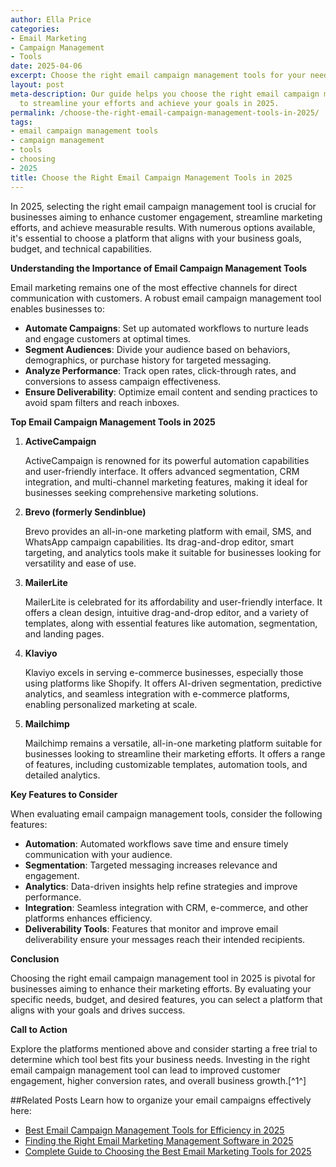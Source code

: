 ```yaml
---
author: Ella Price
categories:
- Email Marketing
- Campaign Management
- Tools
date: 2025-04-06
excerpt: Choose the right email campaign management tools for your needs in 2025.
layout: post
meta-description: Our guide helps you choose the right email campaign management tools
  to streamline your efforts and achieve your goals in 2025.
permalink: /choose-the-right-email-campaign-management-tools-in-2025/
tags:
- email campaign management tools
- campaign management
- tools
- choosing
- 2025
title: Choose the Right Email Campaign Management Tools in 2025
---
```


In 2025, selecting the right email campaign management tool is crucial for businesses aiming to enhance customer engagement, streamline marketing efforts, and achieve measurable results. With numerous options available, it's essential to choose a platform that aligns with your business goals, budget, and technical capabilities.

**Understanding the Importance of Email Campaign Management Tools**

Email marketing remains one of the most effective channels for direct communication with customers. A robust email campaign management tool enables businesses to:

- **Automate Campaigns**: Set up automated workflows to nurture leads and engage customers at optimal times.
- **Segment Audiences**: Divide your audience based on behaviors, demographics, or purchase history for targeted messaging.
- **Analyze Performance**: Track open rates, click-through rates, and conversions to assess campaign effectiveness.
- **Ensure Deliverability**: Optimize email content and sending practices to avoid spam filters and reach inboxes.

**Top Email Campaign Management Tools in 2025**

1. **ActiveCampaign**

   ActiveCampaign is renowned for its powerful automation capabilities and user-friendly interface. It offers advanced segmentation, CRM integration, and multi-channel marketing features, making it ideal for businesses seeking comprehensive marketing solutions. 

2. **Brevo (formerly Sendinblue)**

   Brevo provides an all-in-one marketing platform with email, SMS, and WhatsApp campaign capabilities. Its drag-and-drop editor, smart targeting, and analytics tools make it suitable for businesses looking for versatility and ease of use. 

3. **MailerLite**

   MailerLite is celebrated for its affordability and user-friendly interface. It offers a clean design, intuitive drag-and-drop editor, and a variety of templates, along with essential features like automation, segmentation, and landing pages. 

4. **Klaviyo**

   Klaviyo excels in serving e-commerce businesses, especially those using platforms like Shopify. It offers AI-driven segmentation, predictive analytics, and seamless integration with e-commerce platforms, enabling personalized marketing at scale. 

5. **Mailchimp**

   Mailchimp remains a versatile, all-in-one marketing platform suitable for businesses looking to streamline their marketing efforts. It offers a range of features, including customizable templates, automation tools, and detailed analytics. 

**Key Features to Consider**

When evaluating email campaign management tools, consider the following features:

- **Automation**: Automated workflows save time and ensure timely communication with your audience.
- **Segmentation**: Targeted messaging increases relevance and engagement.
- **Analytics**: Data-driven insights help refine strategies and improve performance.
- **Integration**: Seamless integration with CRM, e-commerce, and other platforms enhances efficiency.
- **Deliverability Tools**: Features that monitor and improve email deliverability ensure your messages reach their intended recipients.

**Conclusion**

Choosing the right email campaign management tool in 2025 is pivotal for businesses aiming to enhance their marketing efforts. By evaluating your specific needs, budget, and desired features, you can select a platform that aligns with your goals and drives success.

**Call to Action**

Explore the platforms mentioned above and consider starting a free trial to determine which tool best fits your business needs. Investing in the right email campaign management tool can lead to improved customer engagement, higher conversion rates, and overall business growth.[^1^]

##Related Posts
Learn how to organize your email campaigns effectively here:
- [Best Email Campaign Management Tools for Efficiency in 2025](/best-email-campaign-management-tools-for-efficiency-in-2025/)
- [Finding the Right Email Marketing Management Software in 2025](/finding-the-right-email-marketing-management-software-in-2025/)
- [Complete Guide to Choosing the Best Email Marketing Tools for 2025](/complete-guide-to-choosing-the-best-email-marketing-tools-for-2025/)
